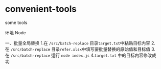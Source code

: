 # convenient-tools
some tools

环境 Node

一、批量全局替换
1.在 `/src/batch-replace` 目录`target.txt`中粘贴目标内容
2.在 `/src/batch-replace` 目录`refer.xlsx`中填写要批量替换的原始值和目标值
3.在 `/src/batch-replace` 运行 `node index.js`
4.`target.txt` 中的目标内容修改成功
